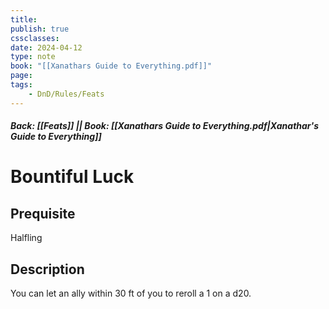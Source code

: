 ```yaml
---
title:
publish: true
cssclasses:
date: 2024-04-12
type: note
book: "[[Xanathars Guide to Everything.pdf]]"
page: 
tags:
    - DnD/Rules/Feats
---
```


##### Back: [[Feats]] || Book: [[Xanathars Guide to Everything.pdf|Xanathar's Guide to Everything]]

# Bountiful Luck


## Prequisite 
Halfling

## Description
You can let an ally within 30 ft of you to reroll a 1 on a d20.